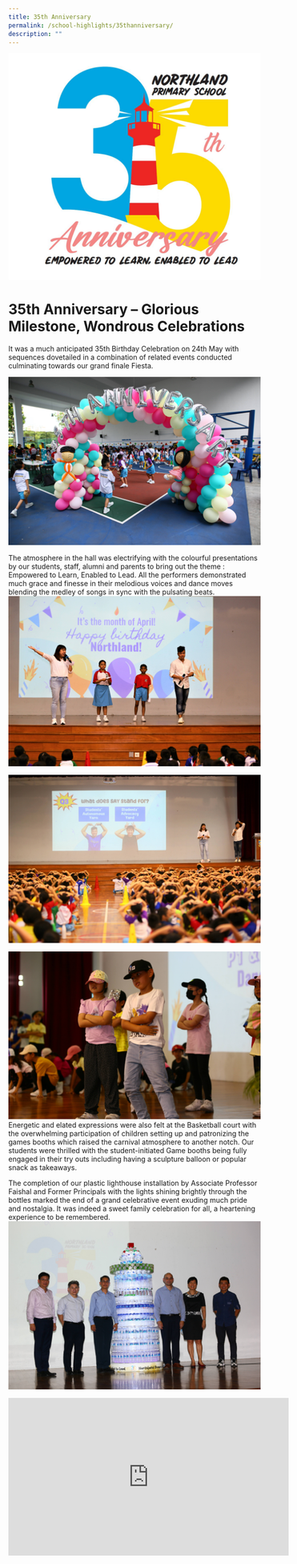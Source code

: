 ```yaml
---
title: 35th Anniversary
permalink: /school-highlights/35thanniversary/
description: ""
---
```

![](/images/Photos%20Used/35th%20anniversary%20logo.jpeg)
# 35th Anniversary – Glorious Milestone, Wondrous Celebrations
It was a much anticipated 35th Birthday Celebration on 24th May with sequences dovetailed in a combination of related events conducted culminating towards our grand finale Fiesta.

![](/images/Photos%20Used/35th%20Anniversary/game%20carnival%20welcome.JPG)

The atmosphere in the hall was electrifying with the colourful presentations by our students, staff, alumni and parents to bring out the theme : Empowered to Learn, Enabled to Lead. All the performers demonstrated much grace and finesse in their melodious voices and dance moves blending the medley of songs in sync with the pulsating beats.
![](/images/Photos%20Used/35th%20Anniversary/april%20anniversary%20celebrations.JPG)

![](/images/Photos%20Used/35th%20Anniversary/april%20anniversary%20interactive%20moment.JPG)

![](/images/Photos%20Used/35th%20Anniversary/p1%20and%20p2%20dancers%20in%20action.JPG)
Energetic and elated expressions were also felt at the Basketball court with the overwhelming participation of children setting up and patronizing the games booths which raised the carnival atmosphere to another notch. Our students were thrilled with the student-initiated Game booths being fully engaged in their try outs including having a sculpture balloon or popular snack as takeaways.

The completion of our plastic lighthouse installation by Associate Professor Faishal and Former Principals with the lights shining brightly through the bottles marked the end of a grand celebrative event exuding much pride and nostalgia. It was indeed a sweet family celebration for all, a heartening experience to be remembered.
![](/images/Photos%20Used/35th%20Anniversary/our%20plastic%20light%20house%20installation%20completed.JPG)

<iframe allowfullscreen="" allow="accelerometer; autoplay; clipboard-write; encrypted-media; gyroscope; picture-in-picture; web-share" frameborder="0" title="YouTube video player" src="https://www.youtube.com/embed/vc2hoII4aRY" height="315" width="560"></iframe>
